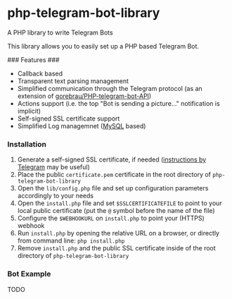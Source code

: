 # php-telegram-bot-library
A PHP library to write Telegram Bots

This library allows you to easily set up a PHP based Telegram Bot.

### Features ###
 * Callback based
 * Transparent text parsing management
 * Simplified communication through the Telegram protocol (as an extension of [gorebrau/PHP-telegram-bot-API](https://github.com/gorebrau/PHP-telegram-bot-API))
 * Actions support (i.e. the top "Bot is sending a picture..." notification is implicit)
 * Self-signed SSL certificate support
 * Simplified Log managemnet ([MySQL](http://www.mysql.com) based)

### Installation ###
 1. Generate a self-signed SSL certificate, if needed ([instructions by Telegram](https://core.telegram.org/bots/self-signed) may be useful)
 2. Place the public `certificate.pem` certificate in the root directory of `php-telegram-bot-library`
 3. Open the `lib/config.php` file and set up configuration parameters accordingly to your needs
 4. Open the `install.php` file and set `$SSLCERTIFICATEFILE` to point to your local public certificate (put the `@` symbol before the name of the file)
 5. Configure the `$WEBHOOKURL` on `install.php` to point your (HTTPS) webhook
 6. Run `install.php` by opening the relative URL on a browser, or directly from command line: `php install.php`
 7. Remove `install.php` and the public SSL certificate inside of the root directory of `php-telegram-bot-library`

### Bot Example ###
TODO

